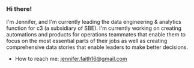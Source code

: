 ### Hi there!

I'm Jennifer, and I'm currently leading the data engineering & analytics function for c3 (a subsidiary of SBE). I'm currently working on creating automations and products for operations teammates that enable them to focus on the most essential parts of their jobs as well as creating comprehensive data stories that enable leaders to make better decisions.

- How to reach me: jennifer.faith16@gmail.com
